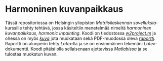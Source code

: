 # Harmoninen kuvanpaikkaus  
Tässä repositoriossa on Helsingin yliopiston *Matriisilaskennan sovelluksia*-kurssille tehty tehtävä, jossa käsiteltiin menetelmää nimeltä *harmoninen kuvanpaikkaus*, *harmonic inpainting*. Koodi on tiedostossa [*w2project.m*](https://github.com/AlluSu/Harmoninen-Kuvanpaikkaus/blob/main/w2project.m) ja ohessa on myös [*kuva*](https://github.com/AlluSu/Harmoninen-Kuvanpaikkaus/blob/main/keys_and_pens.jpeg) jota muokataan sekä PDF-muodossa oleva [*raportti*](https://github.com/AlluSu/Harmoninen-Kuvanpaikkaus/blob/main/Matrix_Computations_inpainting.pdf). Raportti on alunperin tehty *Latex*:lla ja se on ensimmäinen tekemäni *Latex*-dokumentti. Koodi pitäisi olla sellaisenaan ajettavissa *Matlabissa* ja se tulostaa muokatun kuvan.